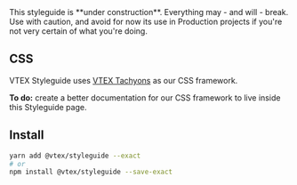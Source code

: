 <div class="pa5 br2 bg-washed-red mb6">
    This styleguide is **under construction**. Everything may - and will - break. Use with caution, and avoid for now its use in Production projects if you're not very certain of what you're doing.
</div>

## CSS

VTEX Styleguide uses [VTEX Tachyons](https://vtex.github.io/vtex-tachyons/) as our CSS framework.

**To do:** create a better documentation for our CSS framework to live inside this Styleguide page.

## Install

```sh
yarn add @vtex/styleguide --exact
# or
npm install @vtex/styleguide --save-exact
```

